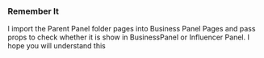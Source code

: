 ### Remember It

I import the Parent Panel folder pages into Business Panel Pages and pass props to check whether it is show in BusinessPanel or Influencer Panel. I hope you will understand this
